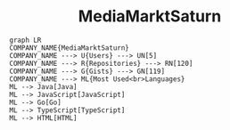 <h1 align="center">MediaMarktSaturn</h1>

```mermaid
graph LR
COMPANY_NAME{MediaMarktSaturn}
COMPANY_NAME ---> U{Users} ---> UN[5]
COMPANY_NAME ---> R{Repositories} ---> RN[120]
COMPANY_NAME ---> G{Gists} ---> GN[119]
COMPANY_NAME ---> ML{Most Used<br>Languages}
ML --> Java[Java]
ML --> JavaScript[JavaScript]
ML --> Go[Go]
ML --> TypeScript[TypeScript]
ML --> HTML[HTML]
```
